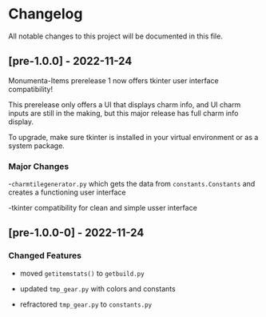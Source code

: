 # Changelog

All notable changes to this project will be documented in this file.

## [pre-1.0.0] - 2022-11-24

Monumenta-Items prerelease 1 now offers tkinter user interface compatibility!

This prerelease only offers a UI that displays charm info, and UI charm inputs are still in the making, but this major release has full charm info display. 

To upgrade, make sure tkinter is installed in your virtual environment or as a system package.

### Major Changes

-`charmtilegenerator.py` which gets the data from `constants.Constants` and creates a functioning user interface

-tkinter compatibility for clean and simple usser interface

## [pre-1.0.0-0] - 2022-11-24

### Changed Features

- moved `getitemstats()` to `getbuild.py`

- updated `tmp_gear.py` with colors and constants

- refractored `tmp_gear.py` to `constants.py`
